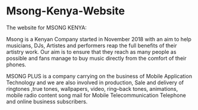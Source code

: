 # Msong-Kenya-Website
The website for MSONG KENYA: 

Msong is a Kenyan Company started in November 2018 with an aim to help musicians, DJs, Artistes and performers reap the full benefits of their artistry work. Our aim is to ensure that they reach as many people as possible and fans manage to buy music directly from the comfort of their phones.

MSONG PLUS is a company carrying on the business of Mobile Application Technology and we are also involved in production, Sale and delivery of ringtones ,true tones, wallpapers, video, ring–back tones, animations, mobile radio content song mail for Mobile Telecommunication Telephone and online business subscribers.

